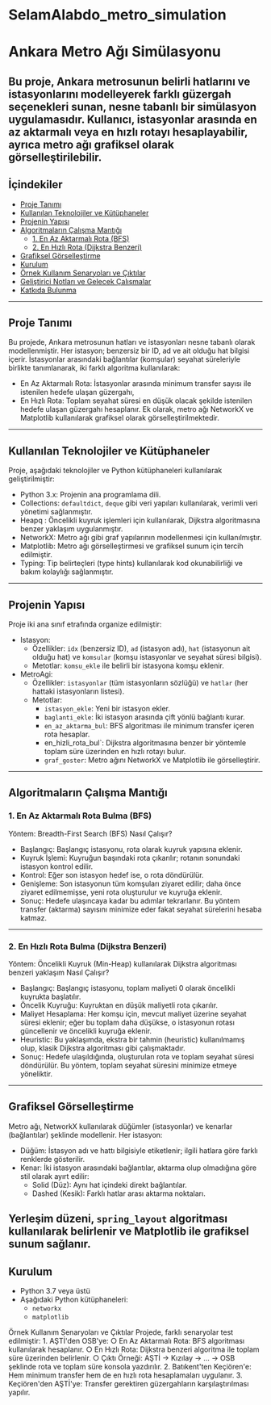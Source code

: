 # SelamAlabdo_metro_simulation


# Ankara Metro Ağı Simülasyonu
Bu proje, Ankara metrosunun belirli hatlarını ve istasyonlarını modelleyerek farklı güzergah seçenekleri sunan, nesne tabanlı bir simülasyon uygulamasıdır. Kullanıcı, istasyonlar arasında en az aktarmalı veya en hızlı rotayı hesaplayabilir, ayrıca metro ağı grafiksel olarak görselleştirilebilir.
---
## İçindekiler
- [Proje Tanımı](#proje-tanımı)
- [Kullanılan Teknolojiler ve Kütüphaneler](#kullanılan-teknolojiler-ve-kütüphaneler)
- [Projenin Yapısı](#projenin-yapısı)
- [Algoritmaların Çalışma Mantığı](#algoritmaların-çalışma-mantığı)
  - [1. En Az Aktarmalı Rota (BFS)](#1-en-az-aktarmalı-rota-bulma-bfs)
  - [2. En Hızlı Rota (Dijkstra Benzeri)](#2-en-hızlı-rota-bulma-dijkstra-benzeri)
- [Grafiksel Görselleştirme](#grafiksel-görselleştirme)
- [Kurulum](#kurulum)
- [Örnek Kullanım Senaryoları ve Çıktılar](#örnek-kullanım-senaryoları-ve-çıktılar)
- [Geliştirici Notları ve Gelecek Çalışmalar](#geliştirici-notları-ve-gelecek-çalışmalar)
- [Katkıda Bulunma](#katkıda-bulunma)
---
## Proje Tanımı
Bu projede, Ankara metrosunun hatları ve istasyonları nesne tabanlı olarak modellenmiştir. Her istasyon; benzersiz bir ID, ad ve ait olduğu hat bilgisi içerir. İstasyonlar arasındaki bağlantılar (komşular) seyahat süreleriyle birlikte tanımlanarak, iki farklı algoritma kullanılarak:
- En Az Aktarmalı Rota: İstasyonlar arasında minimum transfer sayısı ile istenilen hedefe ulaşan güzergahı,
- En Hızlı Rota: Toplam seyahat süresi en düşük olacak şekilde istenilen hedefe ulaşan güzergahı
hesaplanır. Ek olarak, metro ağı NetworkX ve Matplotlib kullanılarak grafiksel olarak görselleştirilmektedir.
---
## Kullanılan Teknolojiler ve Kütüphaneler
Proje, aşağıdaki teknolojiler ve Python kütüphaneleri kullanılarak geliştirilmiştir:
- Python 3.x: Projenin ana programlama dili.
- Collections: `defaultdict`, `deque` gibi veri yapıları kullanılarak, verimli veri yönetimi sağlanmıştır.
- Heapq : Öncelikli kuyruk işlemleri için kullanılarak, Dijkstra algoritmasına benzer yaklaşım uygulanmıştır.
- NetworkX: Metro ağı gibi graf yapılarının modellenmesi için kullanılmıştır.
- Matplotlib: Metro ağı görselleştirmesi ve grafiksel sunum için tercih edilmiştir.
-  Typing: Tip belirteçleri (type hints) kullanılarak kod okunabilirliği ve bakım kolaylığı sağlanmıştır.
----
## Projenin Yapısı
Proje iki ana sınıf etrafında organize edilmiştir:
- Istasyon:
  - Özellikler: `idx` (benzersiz ID), `ad` (istasyon adı), `hat` (istasyonun ait olduğu hat) ve `komsular` (komşu istasyonlar ve seyahat süresi bilgisi).  
  - Metotlar: `komsu_ekle` ile belirli bir istasyona komşu eklenir.
- MetroAgi:  
  - Özellikler: `istasyonlar` (tüm istasyonların sözlüğü) ve `hatlar` (her hattaki istasyonların listesi).  
  - Metotlar:
    - `istasyon_ekle`: Yeni bir istasyon ekler.  
    - `baglanti_ekle`: İki istasyon arasında çift yönlü bağlantı kurar.  
    - `en_az_aktarma_bul`: BFS algoritması ile minimum transfer içeren rota hesaplar.  
    -  en_hizli_rota_bul`: Dijkstra algoritmasına benzer bir yöntemle toplam süre üzerinden en hızlı rotayı bulur.  
    - `graf_goster`: Metro ağını NetworkX ve Matplotlib ile görselleştirir.
---
## Algoritmaların Çalışma Mantığı
### 1. En Az Aktarmalı Rota Bulma (BFS)
Yöntem: Breadth-First Search (BFS)
Nasıl Çalışır?
- Başlangıç: Başlangıç istasyonu, rota olarak kuyruk yapısına eklenir.
- Kuyruk İşlemi: Kuyruğun başındaki rota çıkarılır; rotanın sonundaki istasyon kontrol edilir.
- Kontrol: Eğer son istasyon hedef ise, o rota döndürülür.
- Genişleme: Son istasyonun tüm komşuları ziyaret edilir; daha önce ziyaret edilmemişse, yeni rota oluşturulur ve kuyruğa eklenir.
- Sonuç: Hedefe ulaşıncaya kadar bu adımlar tekrarlanır. Bu yöntem transfer (aktarma) sayısını minimize eder fakat seyahat sürelerini hesaba katmaz.
---
### 2. En Hızlı Rota Bulma (Dijkstra Benzeri)
Yöntem: Öncelikli Kuyruk (Min-Heap) kullanılarak Dijkstra algoritması benzeri yaklaşım
Nasıl Çalışır?
- Başlangıç: Başlangıç istasyonu, toplam maliyeti 0 olarak öncelikli kuyrukta başlatılır.
- Öncelik Kuyruğu: Kuyruktan en düşük maliyetli rota çıkarılır.
- Maliyet Hesaplama: Her komşu için, mevcut maliyet üzerine seyahat süresi eklenir; eğer bu toplam daha düşükse, o istasyonun rotası güncellenir ve öncelikli kuyruğa eklenir.
- Heuristic: Bu yaklaşımda, ekstra bir tahmin (heuristic) kullanılmamış olup, klasik Dijkstra algoritması gibi çalışmaktadır.
- Sonuç: Hedefe ulaşıldığında, oluşturulan rota ve toplam seyahat süresi döndürülür. Bu yöntem, toplam seyahat süresini minimize etmeye yöneliktir.
------
## Grafiksel Görselleştirme
Metro ağı,  NetworkX kullanılarak düğümler (istasyonlar) ve kenarlar (bağlantılar) şeklinde modellenir. Her istasyon:
- Düğüm: İstasyon adı ve hattı bilgisiyle etiketlenir; ilgili hatlara göre farklı renklerde gösterilir.
- Kenar: İki istasyon arasındaki bağlantılar, aktarma olup olmadığına göre stil olarak ayırt edilir:
  - Solid (Düz): Aynı hat içindeki direkt bağlantılar.
  - Dashed (Kesik): Farklı hatlar arası aktarma noktaları.
  
Yerleşim düzeni, `spring_layout` algoritması kullanılarak belirlenir ve Matplotlib ile grafiksel sunum sağlanır.
---
## Kurulum

- Python 3.7 veya üstü
- Aşağıdaki Python kütüphaneleri:
  - `networkx`
  - `matplotlib`

Örnek Kullanım Senaryoları ve Çıktılar
Projede, farklı senaryolar test edilmiştir:
	1. AŞTİ'den OSB'ye:
		○ En Az Aktarmalı Rota: BFS algoritması kullanılarak hesaplanır.
		○ En Hızlı Rota: Dijkstra benzeri algoritma ile toplam süre üzerinden belirlenir.
		○ Çıktı Örneği: AŞTİ -> Kızılay -> ... -> OSB şeklinde rota ve toplam süre konsola yazdırılır.
	2. Batıkent'ten Keçiören'e:
Hem minimum transfer hem de en hızlı rota hesaplamaları uygulanır.
	3. Keçiören'den AŞTİ'ye:
Transfer gerektiren güzergahların karşılaştırılması yapılır.

